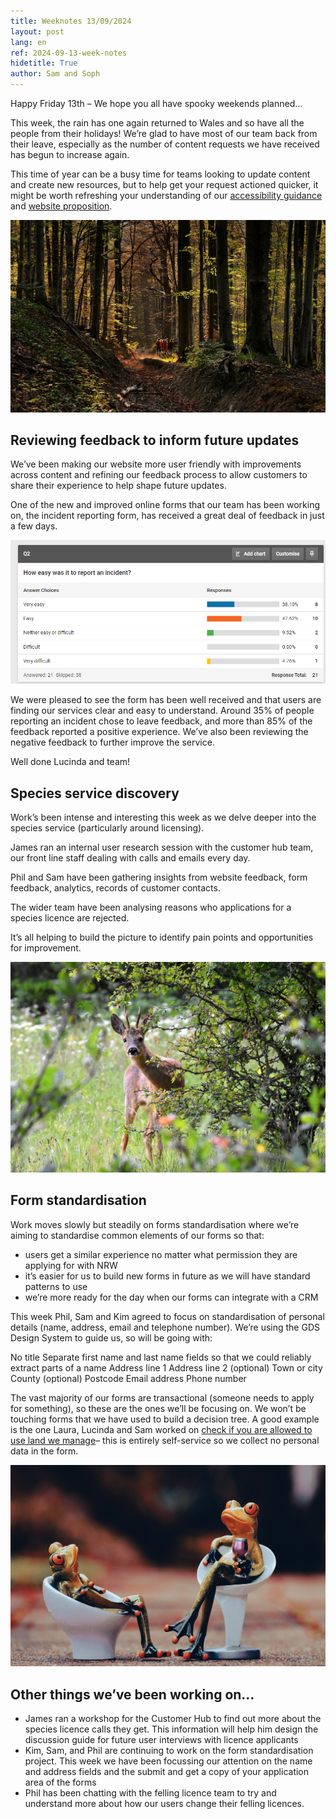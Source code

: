 ```yaml
---
title: Weeknotes 13/09/2024
layout: post
lang: en
ref: 2024-09-13-week-notes
hidetitle: True
author: Sam and Soph
---
```


Happy Friday 13th – We hope you all have spooky weekends planned…

This week, the rain has one again returned to Wales and so have all the people from their holidays! We’re glad to have most of our team back from their leave, especially as the number of content requests we have received has begun to increase again. 

This time of year can be a busy time for teams looking to update content and create new resources, but to help get your request actioned quicker, it might be worth refreshing your understanding of our [accessibility guidance](https://naturalresources.wales/footer-links/writing-accessible-documents/?lang=en) and [website proposition](https://naturalresources.wales/footer-links/proposition-what-goes-on-the-natural-resources-wales-website/?lang=en). 

![photo of a beautiful Welsh forest](https://github.com/nrw-digital/week-notes/blob/8cf00efcf377e128aee481e507678b7ae457a06d/images/twilight-5240538_1280.jpg?raw=true)

## Reviewing feedback to inform future updates
We’ve been making our website more user friendly with improvements across content and refining our feedback process to allow customers to share their experience to help shape future updates. 

One of the new and improved online forms that our team has been working on, the incident reporting form, has received a great deal of feedback in just a few days.

![screenshot showing the breakdown of feedback from users](https://github.com/nrw-digital/week-notes/blob/8cf00efcf377e128aee481e507678b7ae457a06d/images/image.png?raw=true)

We were pleased to see the form has been well received and that users are finding our services clear and easy to understand. Around 35% of people reporting an incident chose to leave feedback, and more than 85% of the feedback reported a positive experience. We’ve also been reviewing the negative feedback to further improve the service.

Well done Lucinda and team!

## Species service discovery

Work’s been intense and interesting this week as we delve deeper into the species service (particularly around licensing).

James ran an internal user research session with the customer hub team, our front line staff dealing with calls and emails every day. 

Phil and Sam have been gathering insights from website feedback, form feedback, analytics, records of customer contacts. 

The wider team have been analysing reasons who applications for a species licence are rejected. 

It’s all helping to build the picture to identify pain points and opportunities for improvement.  

![photo of a deer looking around the corner of the hedge](https://github.com/nrw-digital/week-notes/blob/8cf00efcf377e128aee481e507678b7ae457a06d/images/deer-9018759_1280.jpg?raw=true)

## Form standardisation

Work moves slowly but steadily on forms standardisation where we’re aiming to standardise common elements of our forms so that:

+ users get a similar experience no matter what permission they are applying for with NRW
+ it’s easier for us to build new forms in future as we will have standard patterns to use
+ we’re more ready for the day when our forms can integrate with a CRM 

This week Phil, Sam and Kim agreed to focus on standardisation of personal details (name, address, email and telephone number). We’re using the GDS Design System to guide us, so will be going with:

No title
Separate first name and last name fields so that we could reliably extract parts of a name
Address line 1
Address line 2 (optional)
Town or city
County (optional)
Postcode
Email address
Phone number

The vast majority of our forms are transactional (someone needs to apply for something), so these are the ones we’ll be focusing on. We won’t be touching forms that we have used to build a decision tree. A good example is the one Laura, Lucinda and Sam worked on [check if you are allowed to use land we manage](https://naturalresources.wales/permits-and-permissions/using-land-we-manage/?lang=en)– this is entirely self-service so we collect no personal data in the form.

![two frog figurines sat in a chair discussing their progress](https://github.com/nrw-digital/week-notes/blob/8cf00efcf377e128aee481e507678b7ae457a06d/images/frog-figurines-7218770_1280.jpg?raw=true)

## Other things we’ve been working on…

+ James ran a workshop for the Customer Hub to find out more about the species licence calls they get. This information will help him design the discussion guide for future user interviews with licence applicants
+ Kim, Sam, and Phil are continuing to work on the form standardisation project. This week we have been focussing our attention on the name and address fields and the submit and get a copy of your application area of the forms
+ Phil has been chatting with the felling licence team to try and understand more about how our users change their felling licences.
